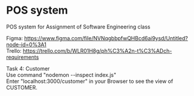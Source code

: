 # POS system
POS system for Assignment of Software Engineering class

Figma: https://www.figma.com/file/NVNqgbbpfwQHBcd6ai9ysd/Untitled?node-id=0%3A1  
Trello: https://trello.com/b/WLR01H8g/ph%C3%A2n-t%C3%ADch-requirements

Task 4: Customer\
Use command "nodemon --inspect index.js"\
Enter "localhost:3000/customer" in your Browser to see the view of CUSTOMER.
